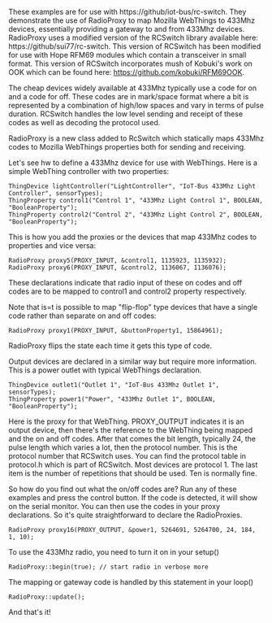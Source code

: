 These examples are for use with https://github/iot-bus/rc-switch. They demonstrate the use of RadioProxy to map Mozilla 
WebThings to 433Mhz devices, essentially providing a gateway to and from 433Mhz devices. 
RadioProxy uses a modified version of the RCSwitch library available here: https://github/sui77/rc-switch. 
This version of RCSwitch has been modified for use with Hope RFM69 modules which contain a transceiver in small format. 
This version of RCSwitch incorporates mush of Kobuki's work on OOK which can be found here: https://github.com/kobuki/RFM69OOK.

The cheap devices widely available at 433Mhz typically use a code for on and a code for off. These codes are in mark/space format where 
a bit is represented by a combination of high/low spaces and vary in terms of pulse duration. RCSwitch handles the low level sending 
and receipt of these codes as well as decoding the protocol used.

RadioProxy is a new class added to RcSwitch which statically maps 433Mhz codes to Mozilla WebThings properties both for sending and receiving. 

Let's see hw to define a 433Mhz device for use with WebThings. Here is a simple WebThing controller with two properties:

    ThingDevice lightController("LightController", "IoT-Bus 433Mhz Light Controller", sensorTypes);
    ThingProperty control1("Control 1", "433Mhz Light Control 1", BOOLEAN, "BooleanProperty");
    ThingProperty control2("Control 2", "433Mhz Light Control 2", BOOLEAN, "BooleanProperty");

This is how you add the proxies or the devices that map 433Mhz codes to properties and vice versa:

    RadioProxy proxy5(PROXY_INPUT, &control1, 1135923, 1135932);
    RadioProxy proxy6(PROXY_INPUT, &control2, 1136067, 1136076);

These declarations indicate that radio input of these on codes and off codes are to be mapped to control1 
and control2 property respectively.

Note that is=t is possible to map "flip-flop" type devices that have a single code rather than separate on and off codes:

    RadioProxy proxy1(PROXY_INPUT, &buttonProperty1, 15864961);

RadioProxy flips the state each time it gets this type of code.  

Output devices are declared in a similar way but require more information. This is a power outlet with typical WebThings declaration.

    ThingDevice outlet1("Outlet 1", "IoT-Bus 433Mhz Outlet 1", sensorTypes);
    ThingProperty power1("Power", "433Mhz Outlet 1", BOOLEAN, "BooleanProperty");

Here is the proxy for that WebThing. PROXY_OUTPUT indicates it is an output device, then there's the reference to the WebThing being mapped and the on and off codes.
After that comes the bit length, typically 24, the pulse length which varies a lot, then the protocol number. This is the protocol number that RCSwitch uses.
You can find the protocol table in protocol.h which is part of RCSwitch. Most devices are protocol 1. The last item is the number of repetitions that should be used.
Ten is normally fine. 

So how do you find out what the on/off codes are? Run any of these examples and press the control button.
If the code is detected, it will show on the serial monitor. You can then use the codes in your proxy declarations. 
So it's quite straightforward to declare the RadioProxies. 

    RadioProxy proxy16(PROXY_OUTPUT, &power1, 5264691, 5264700, 24, 184, 1, 10);

To use the 433Mhz radio, you need to turn it on in your setup()

    RadioProxy::begin(true); // start radio in verbose more

The mapping or gateway code is handled by this statement in your loop()

    RadioProxy::update();

And that's it!
